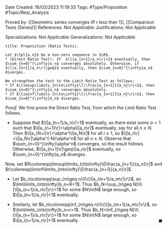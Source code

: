 <div class="topSpace"></div>

Date Created: 16/03/2023 11:19:33
Tags: #Type/Proposition #Topic/Real_Analysis

Proved by: [[Geometric series converges iff r less than 1]], [[Comparison Tests (Series)]]
References: <i>Not Applicable</i>
Justifications: <i>Not Applicable</i>

Specializations: <i>Not Applicable</i>
Generalizations: <i>Not Applicable</i>

``` ad-Proposition
title: Proposition (Ratio Tests).

Let $\tpl{a_n}$ be a non-zero sequence in $\R$.
* (Direct Ratio Test): If  $\l|a_{n+1}/a_n\r|<1$ eventually, then $\sum_{n=0}^{\infty}a_n$ converges absolutely. Otherwise, if $\l|a_{n+1}/a_n\r|\geq1$ eventually, then $\sum_{n=0}^{\infty}a_n$ diverges.

We strengthen the test to the Limit Ratio Test as follows:
* If $\limsup\limits_{n\to\infty}\l|\frac{a_{n+1}}{a_n}\r|<1$, then $\sum_{n=0}^{\infty}a_n$ converges absolutely.
* If $\liminf\limits_{n\to\infty}\l|\frac{a_{n+1}}{a_n}\r|>1$, then $\sum_{n=0}^{\infty}a_n$ diverges.

```

<i>Proof.</i> We first prove the Direct Ratio Test, from which the Limit Ratio Test follows.
* Suppose that $\l|a_{n+1}/a_n\r|<1$ eventually, so there exist some $\alpha<1$ such that $\l|a_{n+1}\r|<\alpha\l|a_n\r|$ eventually, say for all $n\geq N$. Then $\l|a_{N+i}\r|<\alpha^i\l|a_N\r|$ for all $i\geq1$, so $\l|a_n\r|<\l|a_N\r|\alpha^{-N}\alpha^n$ for all $n\geq N$. Observe that $\sum_{n=0}^{\infty}\alpha^n$ converges, so the result follows. Otherwise, $\l|a_{n+1}\r|\geq\l|a_n\r|$ eventually, so $\sum_{n=0}^{\infty}a_n$ diverges.

Now, set $R\coloneqq\limsup\limits_{n\to\infty}\l|\frac{a_{n+1}}{a_n}\r|$ and $r\coloneqq\liminf\limits_{n\to\infty}\l|\frac{a_{n+1}}{a_n}\r|$.
* Let $b_n\coloneqq\sup_{m\geq n}\l\{\l|a_{m+1}/a_m\r|\r\}$, so $\lim\limits_{n\to\infty}b_n=R<1$. Thus $b_N=\sup_{n\geq N}\l\{\l|a_{n+1}/a_n\r|\r\}<1$ for some $N\in\N$ large enough, so $\l|a_{n+1}/a_n\r|<1$ eventually.

* Similarly, let $b_n\coloneqq\inf_{m\geq n}\l\{\l|a_{m+1}/a_m\r|\r\}$, so $\lim\limits_{n\to\infty}b_n=r>1$. Thus $b_N=\inf_{n\geq N}\l\{\l|a_{n+1}/a_n\r|\r\}>1$ for some $N\in\N$ large enough, so $\l|a_{n+1}/a_n\r|>1$ eventually.<span style="float:right;">$\blacksquare$</span>
